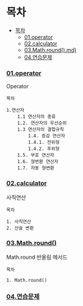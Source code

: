 # 목차
- [목차](#목차)
    - [01.operator](#01operator)
    - [02.calculator](#02calculator)
    - [03.Math.round().md)](#03mathround)
    - [04.연습문제](#04연습문제)

### [01.operator](01.operator.md)
Operator
```text
목차

1.연산자
    1.1 연산자의 종류
    1.2. 연산자의 우선순위
    1.3 연산자의 결합규칙
        1.4. 증감 연산자
        1.4.1. 전위형
        1.4.2. 후위형
    1.5. 부호 연산자
    1.6. 형변환 연산자
    1.7. 자동 형변환
```

### [02.calculator](02.calculator.md)
사칙연산

```text
목차

1. 사칙연산
2. 산술 변환
```

### [03.Math.round()](03.Math.round().md)
Math.round 반올림 메서드
```
목차

1. Math.round()
```

### [04.연습문제](04.exericse.md)

